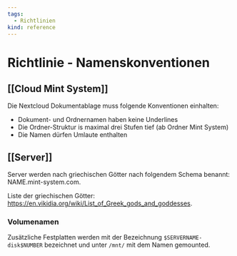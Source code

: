 ```yaml
---
tags:
  - Richtlinien
kind: reference
---
```

# Richtlinie - Namenskonventionen

## [[Cloud Mint System]]

Die Nextcloud Dokumentablage muss folgende Konventionen einhalten:
* Dokument- und Ordnernamen haben keine Underlines
* Die Ordner-Struktur is maximal drei Stufen tief (ab Ordner Mint System)
* Die Namen dürfen Umlaute enthalten

## [[Server]]

Server werden nach griechischen Götter nach folgendem Schema benannt: NAME.mint-system.com.

Liste der griechischen Götter: <https://en.vikidia.org/wiki/List_of_Greek_gods_and_goddesses>.

### Volumenamen

Zusätzliche Festplatten werden mit der Bezeichnung `$SERVERNAME-disk$NUMBER` bezeichnet und unter `/mnt/` mit dem Namen gemounted.